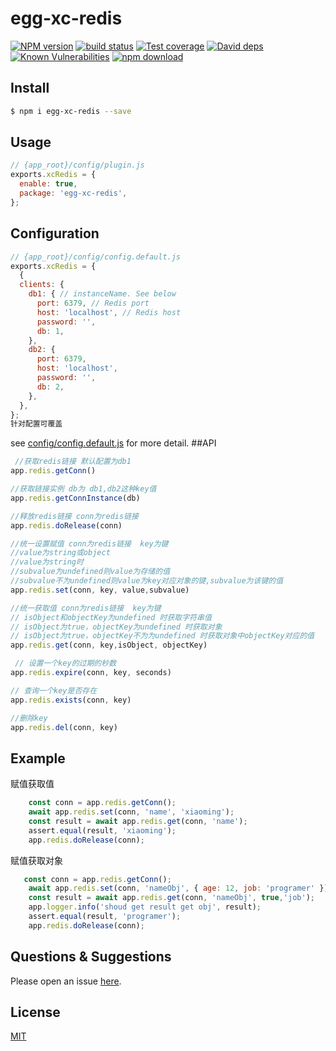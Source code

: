 # egg-xc-redis

[![NPM version][npm-image]][npm-url]
[![build status][travis-image]][travis-url]
[![Test coverage][codecov-image]][codecov-url]
[![David deps][david-image]][david-url]
[![Known Vulnerabilities][snyk-image]][snyk-url]
[![npm download][download-image]][download-url]

[npm-image]: https://img.shields.io/npm/v/egg-xc-redis.svg?style=flat-square
[npm-url]: https://npmjs.org/package/egg-xc-redis
[travis-image]: https://img.shields.io/travis/eggjs/egg-xc-redis.svg?style=flat-square
[travis-url]: https://travis-ci.org/eggjs/egg-xc-redis
[codecov-image]: https://img.shields.io/codecov/c/github/eggjs/egg-xc-redis.svg?style=flat-square
[codecov-url]: https://codecov.io/github/eggjs/egg-xc-redis?branch=master
[david-image]: https://img.shields.io/david/eggjs/egg-xc-redis.svg?style=flat-square
[david-url]: https://david-dm.org/eggjs/egg-xc-redis
[snyk-image]: https://snyk.io/test/npm/egg-xc-redis/badge.svg?style=flat-square
[snyk-url]: https://snyk.io/test/npm/egg-xc-redis
[download-image]: https://img.shields.io/npm/dm/egg-xc-redis.svg?style=flat-square
[download-url]: https://npmjs.org/package/egg-xc-redis

<!--
Description here.
-->

## Install

```bash
$ npm i egg-xc-redis --save
```

## Usage

```js
// {app_root}/config/plugin.js
exports.xcRedis = {
  enable: true,
  package: 'egg-xc-redis',
};
```

## Configuration

```js
// {app_root}/config/config.default.js
exports.xcRedis = {
  {
  clients: {
    db1: { // instanceName. See below
      port: 6379, // Redis port
      host: 'localhost', // Redis host
      password: '',
      db: 1,
    },
    db2: {
      port: 6379,
      host: 'localhost',
      password: '',
      db: 2,
    },
  },
};
针对配置可覆盖
```

see [config/config.default.js](config/config.default.js) for more detail.
##API
```js
 //获取redis链接 默认配置为db1
app.redis.getConn()

//获取链接实例 db为 db1,db2这种key值
app.redis.getConnInstance(db)

//释放redis链接 conn为redis链接
app.redis.doRelease(conn)

//统一设置赋值 conn为redis链接  key为键  
//value为string或object 
//value为string时
//subvalue为undefined则value为存储的值
//subvalue不为undefined则value为key对应对象的键,subvalue为该键的值
app.redis.set(conn, key, value,subvalue)

//统一获取值 conn为redis链接  key为键
// isObject和objectKey为undefined 时获取字符串值
// isObject为true，objectKey为undefined 时获取对象
// isObject为true，objectKey不为为undefined 时获取对象中objectKey对应的值
app.redis.get(conn, key,isObject, objectKey) 

 // 设置一个key的过期的秒数
app.redis.expire(conn, key, seconds)

// 查询一个key是否存在
app.redis.exists(conn, key)

//删除key
app.redis.del(conn, key)
 ```
## Example
赋值获取值
```js
    const conn = app.redis.getConn();
    await app.redis.set(conn, 'name', 'xiaoming');
    const result = await app.redis.get(conn, 'name');
    assert.equal(result, 'xiaoming');
    app.redis.doRelease(conn);
```
赋值获取对象
```js
   const conn = app.redis.getConn();
    await app.redis.set(conn, 'nameObj', { age: 12, job: 'programer' });
    const result = await app.redis.get(conn, 'nameObj', true,'job');
    app.logger.info('shoud get result get obj', result);
    assert.equal(result, 'programer');
    app.redis.doRelease(conn);
```
## Questions & Suggestions

Please open an issue [here](https://github.com/xudeping2017/egg-xc-redis/issues).

## License

[MIT](LICENSE)

